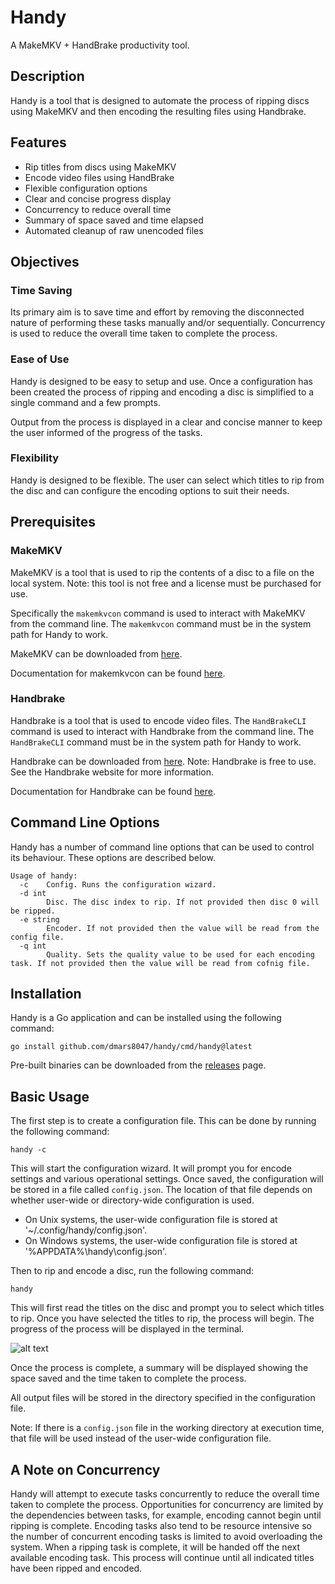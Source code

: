 # Handy

A MakeMKV + HandBrake productivity tool.

## Description

Handy is a tool that is designed to automate the process of ripping discs using MakeMKV and then encoding the resulting files using Handbrake.

## Features

- Rip titles from discs using MakeMKV
- Encode video files using HandBrake
- Flexible configuration options
- Clear and concise progress display
- Concurrency to reduce overall time
- Summary of space saved and time elapsed
- Automated cleanup of raw unencoded files

## Objectives

### Time Saving

Its primary aim is to save time and effort by removing the disconnected nature of performing these tasks manually and/or sequentially. Concurrency is used to reduce the overall time taken to complete the process.

### Ease of Use

Handy is designed to be easy to setup and use. Once a configuration has been created the process of ripping and encoding a disc is simplified to a single command and a few prompts.

Output from the process is displayed in a clear and concise manner to keep the user informed of the progress of the tasks.

### Flexibility

Handy is designed to be flexible. The user can select which titles to rip from the disc and can configure the encoding options to suit their needs.

## Prerequisites

### MakeMKV

MakeMKV is a tool that is used to rip the contents of a disc to a file on the local system. Note: this tool is not free and a license must be purchased for use.

Specifically the `makemkvcon` command is used to interact with MakeMKV from the command line. The `makemkvcon` command must be in the system path for Handy to work.

MakeMKV can be downloaded from [here](https://www.makemkv.com/).

Documentation for makemkvcon can be found [here](https://www.makemkv.com/developers/usage.txt).

### Handbrake

Handbrake is a tool that is used to encode video files. The `HandBrakeCLI` command is used to interact with Handbrake from the command line. The `HandBrakeCLI` command must be in the system path for Handy to work.

Handbrake can be downloaded from [here](https://handbrake.fr/). Note: Handbrake is free to use. See the Handbrake website for more information.

Documentation for Handbrake can be found [here](https://handbrake.fr/docs/en/latest/cli/cli-guide.html).

## Command Line Options

Handy has a number of command line options that can be used to control its behaviour. These options are described below.

```shell
Usage of handy:
  -c    Config. Runs the configuration wizard.
  -d int
        Disc. The disc index to rip. If not provided then disc 0 will be ripped.
  -e string
        Encoder. If not provided then the value will be read from the config file.
  -q int
        Quality. Sets the quality value to be used for each encoding task. If not provided then the value will be read from cofnig file.
```

## Installation

Handy is a Go application and can be installed using the following command:

```shell
go install github.com/dmars8047/handy/cmd/handy@latest
```

Pre-built binaries can be downloaded from the [releases](https://marshall-labs.com/handy/releases/latest) page.

## Basic Usage

The first step is to create a configuration file. This can be done by running the following command:

```shell
handy -c
```

This will start the configuration wizard. It will prompt you for encode settings and various operational settings. Once saved, the configuration will be stored in a file called `config.json`. The location of that file depends on whether user-wide or directory-wide configuration is used.

- On Unix systems, the user-wide configuration file is stored at '~/.config/handy/config.json'.
- On Windows systems, the user-wide configuration file is stored at '%APPDATA%\handy\config.json'.

Then to rip and encode a disc, run the following command:

```shell
handy
```

This will first read the titles on the disc and prompt you to select which titles to rip. Once you have selected the titles to rip, the process will begin. The progress of the process will be displayed in the terminal.

![alt text](https://github.com/dmars8047/handy/blob/develop/doc/handy_status.png?raw=true)

Once the process is complete, a summary will be displayed showing the space saved and the time taken to complete the process.

All output files will be stored in the directory specified in the configuration file.

Note: If there is a `config.json` file in the working directory at execution time, that file will be used instead of the user-wide configuration file.

## A Note on Concurrency

Handy will attempt to execute tasks concurrently to reduce the overall time taken to complete the process. Opportunities for concurrency are limited by the dependencies between tasks, for example, encoding cannot begin until ripping is complete. Encoding tasks also tend to be resource intensive so the number of concurrent encoding tasks is limited to avoid overloading the system. When a ripping task is complete, it will be handed off the next available encoding task. This process will continue until all indicated titles have been ripped and encoded.